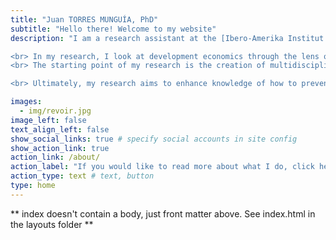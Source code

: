 ```yaml
---
title: "Juan TORRES MUNGUÍA, PhD"
subtitle: "Hello there! Welcome to my website"
description: "I am a research assistant at the [Ibero-Amerika Institut für Wirtschaftsforschung](https://uni-goettingen.de/en/64104.html) at the [Georg-August-Universität Göttingen](https://uni-goettingen.de/). <br> 

<br> In my research, I look at development economics through the lens of computational statistics and data science. The main set of projects in my work seeks to understand how individuals, households, and communities experience, adapt to, and cope with armed conflict, violence, and poverty. <br>
<br> The starting point of my research is the creation of multidisciplinary micro-datasets integrating information from different sources -household surveys, administrative records, censuses, remote sensing, etc.-. Subsequently, at the core of this line of work is the development and use of boosting structured additive regression models to identify and describe the extent to which a set of risk factors are associated with a variable of interest and/or to derive their causal effects. <br>

<br> Ultimately, my research aims to enhance knowledge of how to prevent and end the cycles of conflict, violence, and poverty. I often consider diversity aspects such as gender, age, and ethnicity. Whenever possible, I strive to include -interactive- visualizations of my research findings."

images:
  - img/revoir.jpg
image_left: false
text_align_left: false
show_social_links: true # specify social accounts in site config
show_action_link: true
action_link: /about/
action_label: "If you would like to read more about what I do, click here &rarr;"
action_type: text # text, button
type: home
---
```


** index doesn't contain a body, just front matter above.
See index.html in the layouts folder **
